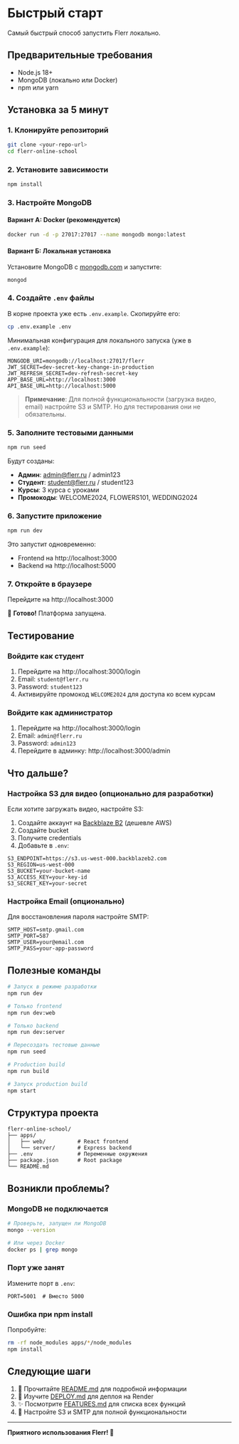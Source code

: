 # Быстрый старт

Самый быстрый способ запустить Flerr локально.

## Предварительные требования

- Node.js 18+
- MongoDB (локально или Docker)
- npm или yarn

## Установка за 5 минут

### 1. Клонируйте репозиторий

```bash
git clone <your-repo-url>
cd flerr-online-school
```

### 2. Установите зависимости

```bash
npm install
```

### 3. Настройте MongoDB

#### Вариант А: Docker (рекомендуется)

```bash
docker run -d -p 27017:27017 --name mongodb mongo:latest
```

#### Вариант Б: Локальная установка

Установите MongoDB с [mongodb.com](https://www.mongodb.com/try/download/community) и запустите:

```bash
mongod
```

### 4. Создайте `.env` файлы

В корне проекта уже есть `.env.example`. Скопируйте его:

```bash
cp .env.example .env
```

Минимальная конфигурация для локального запуска (уже в `.env.example`):

```env
MONGODB_URI=mongodb://localhost:27017/flerr
JWT_SECRET=dev-secret-key-change-in-production
JWT_REFRESH_SECRET=dev-refresh-secret-key
APP_BASE_URL=http://localhost:3000
API_BASE_URL=http://localhost:5000
```

> **Примечание**: Для полной функциональности (загрузка видео, email) настройте S3 и SMTP. Но для тестирования они не обязательны.

### 5. Заполните тестовыми данными

```bash
npm run seed
```

Будут созданы:
- **Админ**: admin@flerr.ru / admin123
- **Студент**: student@flerr.ru / student123
- **Курсы**: 3 курса с уроками
- **Промокоды**: WELCOME2024, FLOWERS101, WEDDING2024

### 6. Запустите приложение

```bash
npm run dev
```

Это запустит одновременно:
- Frontend на http://localhost:3000
- Backend на http://localhost:5000

### 7. Откройте в браузере

Перейдите на http://localhost:3000

🎉 **Готово!** Платформа запущена.

## Тестирование

### Войдите как студент

1. Перейдите на http://localhost:3000/login
2. Email: `student@flerr.ru`
3. Password: `student123`
4. Активируйте промокод `WELCOME2024` для доступа ко всем курсам

### Войдите как администратор

1. Перейдите на http://localhost:3000/login
2. Email: `admin@flerr.ru`
3. Password: `admin123`
4. Перейдите в админку: http://localhost:3000/admin

## Что дальше?

### Настройка S3 для видео (опционально для разработки)

Если хотите загружать видео, настройте S3:

1. Создайте аккаунт на [Backblaze B2](https://www.backblaze.com/b2/) (дешевле AWS)
2. Создайте bucket
3. Получите credentials
4. Добавьте в `.env`:

```env
S3_ENDPOINT=https://s3.us-west-000.backblazeb2.com
S3_REGION=us-west-000
S3_BUCKET=your-bucket-name
S3_ACCESS_KEY=your-key-id
S3_SECRET_KEY=your-secret
```

### Настройка Email (опционально)

Для восстановления пароля настройте SMTP:

```env
SMTP_HOST=smtp.gmail.com
SMTP_PORT=587
SMTP_USER=your@email.com
SMTP_PASS=your-app-password
```

## Полезные команды

```bash
# Запуск в режиме разработки
npm run dev

# Только frontend
npm run dev:web

# Только backend
npm run dev:server

# Пересоздать тестовые данные
npm run seed

# Production build
npm run build

# Запуск production build
npm start
```

## Структура проекта

```
flerr-online-school/
├── apps/
│   ├── web/          # React frontend
│   └── server/       # Express backend
├── .env              # Переменные окружения
├── package.json      # Root package
└── README.md
```

## Возникли проблемы?

### MongoDB не подключается

```bash
# Проверьте, запущен ли MongoDB
mongo --version

# Или через Docker
docker ps | grep mongo
```

### Порт уже занят

Измените порт в `.env`:
```env
PORT=5001  # Вместо 5000
```

### Ошибка при npm install

Попробуйте:
```bash
rm -rf node_modules apps/*/node_modules
npm install
```

## Следующие шаги

1. 📖 Прочитайте [README.md](./README.md) для подробной информации
2. 🚀 Изучите [DEPLOY.md](./DEPLOY.md) для деплоя на Render
3. ✨ Посмотрите [FEATURES.md](./FEATURES.md) для списка всех функций
4. 🔧 Настройте S3 и SMTP для полной функциональности

---

**Приятного использования Flerr! 🌸**

